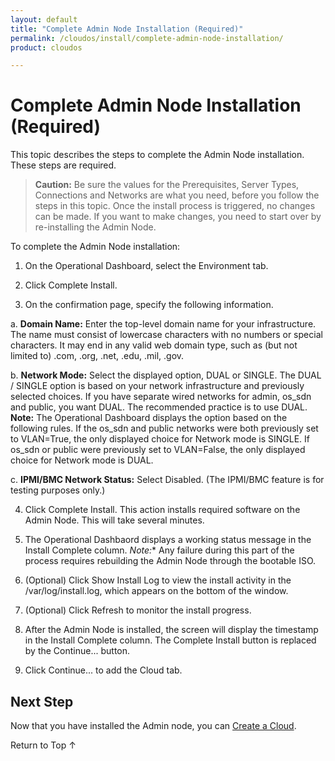 ```yaml
---
layout: default
title: "Complete Admin Node Installation (Required)"
permalink: /cloudos/install/complete-admin-node-installation/
product: cloudos

---
```


<a name="_top"> </a>

<script> 
 
function PageRefresh { 
onLoad="window.refresh" 
} 
 
PageRefresh();

</script>

# Complete Admin Node Installation (Required)

This topic describes the steps to complete the Admin Node installation. These steps are required. 

> **Caution:** Be sure the values for the Prerequisites, Server Types, Connections and Networks
are what you need, before you follow the steps in this topic. Once the install process is triggered, no
changes can be made. If you want to make changes, you need to start over by re-installing the
Admin Node.  

To complete the Admin Node installation:

1. On the Operational Dashboard, select the Environment tab.

2. Click Complete Install.

3. On the confirmation page, specify the following information.

 a. **Domain Name:** Enter the top-level domain name for your infrastructure. The name must
consist of lowercase characters with no numbers or special characters. It may end in any valid web domain type, such as (but not limited to) 
.com, .org, .net, .edu, .mil, .gov.

 b. **Network Mode:** Select the displayed option, DUAL or SINGLE. The DUAL / SINGLE option is based on your network infrastructure and previously selected choices. If you have
separate wired networks for admin, os_sdn and public, you want DUAL. The recommended practice is to use DUAL. **Note:** The Operational Dashboard displays the option based on the following rules. If the os_sdn and public networks were both previously set to VLAN=True, the only displayed choice for Network mode is SINGLE. If os_sdn or public were previously set to VLAN=False, the only displayed choice for Network mode is DUAL.
  
 c. **IPMI/BMC Network Status:** Select Disabled. (The IPMI/BMC feature is for testing purposes only.)

4. Click Complete Install. This action installs required software on the Admin Node. This will take several minutes.

5. The Operational Dashbaord displays a working status message in the Install Complete column. *Note:** Any failure during this part of the process requires rebuilding the Admin Node through the bootable ISO. 

6. (Optional) Click Show Install Log to view the install activity in the /var/log/install.log, which appears on the bottom of the window.

7. (Optional) Click Refresh to monitor the install progress.

8. After the Admin Node is installed, the screen will display the timestamp in the Install Complete column. The Complete Install button is replaced by the Continue... button.

9. Click Continue... to add the Cloud tab.

## Next Step

Now that you have installed the Admin node, you can [Create a Cloud](/cloudos/install/create-cloud/).

<a href="#_top" style="padding:14px 0px 14px 0px; text-decoration: none;"> Return to Top &#8593; </a>

